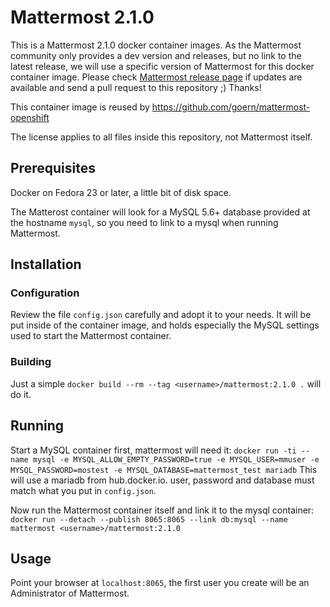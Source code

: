# Mattermost 2.1.0

This is a Mattermost 2.1.0 docker container images. As the Mattermost community
only provides a dev version and releases, but no link to the latest release, we
will use a specific version of Mattermost for this docker container image. Please
check [Mattermost release page](http://www.mattermost.org/download/) if updates
are available and send a pull request to this repository ;) Thanks!

This container image is reused by https://github.com/goern/mattermost-openshift

The license applies to all files inside this repository, not Mattermost itself.

## Prerequisites

Docker on Fedora 23 or later, a little bit of disk space.

The Matterost container will look for a MySQL 5.6+ database provided at the hostname `mysql`,
so you need to link to a mysql when running Mattermost.

## Installation

### Configuration

Review the file `config.json` carefully and adopt it to your needs. It will be
put inside of the container image, and holds especially the MySQL settings used
to start the Mattermost container.

### Building

Just a simple `docker build --rm --tag <username>/mattermost:2.1.0 .` will do it.

## Running

Start a MySQL container first, mattermost will need it: `docker run -ti --name mysql -e MYSQL_ALLOW_EMPTY_PASSWORD=true -e MYSQL_USER=mmuser -e MYSQL_PASSWORD=mostest -e MYSQL_DATABASE=mattermost_test mariadb` This will use a mariadb from hub.docker.io. user, password and database must
match what you put in `config.json`.

Now run the Mattermost container itself and link it to the mysql container: `docker run --detach --publish 8065:8065 --link db:mysql --name mattermost <username>/mattermost:2.1.0`

## Usage

Point your browser at `localhost:8065`, the first user you create will
be an Administrator of Mattermost.
